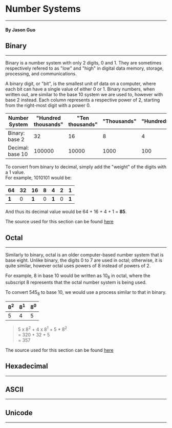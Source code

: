 # Number Systems
-------
#### By Jason Guo




## Binary
---------
Binary is a number system with only 2 digits, 0 and 1. They are sometimes respectively refered to as "low" and "high" in digital data memory, storage, processing, and communications.

A binary digit, or "bit", is the smallest unit of data on a computer, where each bit can have a single value of either 0 or 1. Binary numbers, when written out, are similar to the base 10 system we are used to, however with base 2 instead. Each column represents a respective power of 2, starting from the right-most digit with a power 0.

| Number System | "Hundred thousands" | "Ten thousands" | "Thousands" | "Hundreds" | "Tens" | "Ones" |
| --- | --- | --- | --- | --- | --- | --- |
| Binary: base 2 | 32 | 16 | 8 | 4 | 2 | 1 |
| Decimal: base 10 | 100000 | 10000 | 1000 | 100 | 10 | 1 |

To convert from binary to decimal, simply add the "weight" of the digits with a 1 value.   
For example, 1010101 would be:


| 64 | 32 | 16 | 8 | 4 | 2 | 1 |
| --- | --- | --- | --- | --- | --- | --- |
| **1** | 0 | **1** | 0 | **1** | 0 | **1** |

And thus its decimal value would be 64 + 16 + 4 + 1 = **85**.

The source used for this section can be found [here](http://whatis.techtarget.com/definition/binary)



## Octal
-------
Similarly to binary, octal is an older computer-based number system that is base eight. Unlike binary, the digits 0 to 7 are used in octal; otherwise, it is quite similar, however octal uses powers of 8 instead of powers of 2.

For example, 8 in base 10 would be written as 10<sub>8</sub> in octal, where the subscript 8 represents that the octal number system is being used.

To convert 545<sub>8</sub> to base 10, we would use a process similar to that in binary.

| 8<sup>2</sup> | 8<sup>1</sup> | 8<sup>0</sup> |
| --- | --- | --- |
| 5 | 4 | 5 |

>5 x 8<sup>2</sup> + 4 x 8<sup>1</sup> + 5 * 8<sup>2</sup>  
>= 320 + 32 + 5  
>= 357

The source used for this section can be found [here](http://www.purplemath.com/modules/numbbase3.htm)
## Hexadecimal
-------




## ASCII
-------

## Unicode
-------







